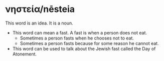# νηστεία/nēsteia
This word is an idea. It is a noun.
* This word can mean a fast. A fast is when a person does not eat.
    * Sometimes a person fasts when he chooses not to eat.
    * Sometimes a person fasts because for some reason he cannot eat.
* This word can be used to talk about the Jewish fast called the Day of Atonement.
